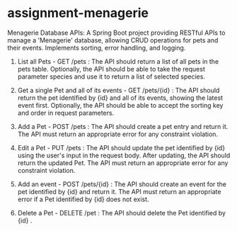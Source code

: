 # assignment-menagerie
Menagerie Database APIs: A Spring Boot project providing RESTful APIs to manage a 'Menagerie' database, allowing CRUD operations for pets and their events. Implements sorting, error handling, and logging.

1. List all Pets - GET /pets : The API should return a list of all pets in the pets table. Optionally,
the API should be able to take the request parameter species and use it to return a list of
selected species.

2. Get a single Pet and all of its events - GET /pets/{id} : The API should return the pet
identified by {id} and all of its events, showing the latest event first. Optionally, the API
should be able to accept the sorting key and order in request parameters.

3. Add a Pet - POST /pets : The API should create a pet entry and return it. The API must return
an appropriate error for any constraint violation.

4. Edit a Pet - PUT /pets : The API should update the pet identified by {id} using the user's
input in the request body. After updating, the API should return the updated Pet. The API
must return an appropriate error for any constraint violation.

5. Add an event - POST /pets/{id} : The API should create an event for the pet identified by
{id} and return it. The API must return an appropriate error if a Pet identified by {id} does
not exist.

6. Delete a Pet - DELETE /pet : The API should delete the Pet identified by {id} .
